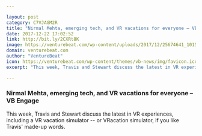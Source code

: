```yaml
---

layout: post
category: C7VJAGM2R
title: "Nirmal Mehta, emerging tech, and VR vacations for everyone – VB Engage"
date: 2017-12-22 17:02:52
link: http://bit.ly/2CXRt8K
image: https://venturebeat.com/wp-content/uploads/2017/12/25674641_10156012163143276_1365620694_o.png?fit=780%2C551&strip=all
domain: venturebeat.com
author: "VentureBeat"
icon: https://venturebeat.com/wp-content/themes/vb-news/img/favicon.ico
excerpt: "This week, Travis and Stewart discuss the latest in VR experiences, including a VR vacation simulator -- or VRacation simulator, if you like Travis' made-up words."

---
```


### Nirmal Mehta, emerging tech, and VR vacations for everyone – VB Engage

This week, Travis and Stewart discuss the latest in VR experiences, including a VR vacation simulator -- or VRacation simulator, if you like Travis' made-up words.